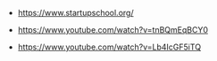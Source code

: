 

- https://www.startupschool.org/


- https://www.youtube.com/watch?v=tnBQmEqBCY0
- https://www.youtube.com/watch?v=Lb4IcGF5iTQ
